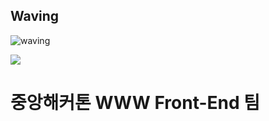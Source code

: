 ## Waving <a id="waving">
![waving](https://capsule-render.vercel.app/api?type=waving&height=200&text=WWW&fontAlign=80&fontAlignY=40&color=gradient)

<img src="https://img.shields.io/badge/React-61DAFB?style=flat&logo=React&logoColor=white"/>

# 중앙해커톤 WWW Front-End 팀



